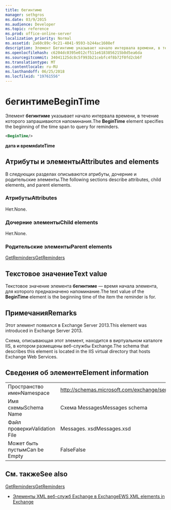 ```yaml
---
title: бегинтиме
manager: sethgros
ms.date: 03/9/2015
ms.audience: Developer
ms.topic: reference
ms.prod: office-online-server
localization_priority: Normal
ms.assetid: 2a60c89c-9c21-4041-9593-b244ac1608ef
description: Элемент Бегинтиме указывает начало интервала времени, в течение которого запрашиваются напоминания.
ms.openlocfilehash: c6204dc0395e012cf511e6183856215b0d5ea6da
ms.sourcegitcommit: 34041125dc8c5f993b21cebfc4f8b72f0fd2cb6f
ms.translationtype: MT
ms.contentlocale: ru-RU
ms.lasthandoff: 06/25/2018
ms.locfileid: "19761556"
---
```

# <a name="begintime"></a><span data-ttu-id="dc84c-103">бегинтиме</span><span class="sxs-lookup"><span data-stu-id="dc84c-103">BeginTime</span></span>

<span data-ttu-id="dc84c-104">Элемент **бегинтиме** указывает начало интервала времени, в течение которого запрашиваются напоминания.</span><span class="sxs-lookup"><span data-stu-id="dc84c-104">The **BeginTime** element specifies the beginning of the time span to query for reminders.</span></span> 
  
```XML
<BeginTime/>
```

 <span data-ttu-id="dc84c-105">**дата и время**</span><span class="sxs-lookup"><span data-stu-id="dc84c-105">**dateTime**</span></span>
## <a name="attributes-and-elements"></a><span data-ttu-id="dc84c-106">Атрибуты и элементы</span><span class="sxs-lookup"><span data-stu-id="dc84c-106">Attributes and elements</span></span>

<span data-ttu-id="dc84c-107">В следующих разделах описываются атрибуты, дочерние и родительские элементы.</span><span class="sxs-lookup"><span data-stu-id="dc84c-107">The following sections describe attributes, child elements, and parent elements.</span></span>
  
### <a name="attributes"></a><span data-ttu-id="dc84c-108">Атрибуты</span><span class="sxs-lookup"><span data-stu-id="dc84c-108">Attributes</span></span>

<span data-ttu-id="dc84c-109">Нет.</span><span class="sxs-lookup"><span data-stu-id="dc84c-109">None.</span></span>
  
### <a name="child-elements"></a><span data-ttu-id="dc84c-110">Дочерние элементы</span><span class="sxs-lookup"><span data-stu-id="dc84c-110">Child elements</span></span>

<span data-ttu-id="dc84c-111">Нет.</span><span class="sxs-lookup"><span data-stu-id="dc84c-111">None.</span></span>
  
### <a name="parent-elements"></a><span data-ttu-id="dc84c-112">Родительские элементы</span><span class="sxs-lookup"><span data-stu-id="dc84c-112">Parent elements</span></span>

[<span data-ttu-id="dc84c-113">GetReminders</span><span class="sxs-lookup"><span data-stu-id="dc84c-113">GetReminders</span></span>](getreminders.md)
  
## <a name="text-value"></a><span data-ttu-id="dc84c-114">Текстовое значение</span><span class="sxs-lookup"><span data-stu-id="dc84c-114">Text value</span></span>

<span data-ttu-id="dc84c-115">Текстовое значение элемента **бегинтиме** — время начала элемента, для которого предназначено напоминание.</span><span class="sxs-lookup"><span data-stu-id="dc84c-115">The text value of the **BeginTime** element is the beginning time of the item the reminder is for.</span></span> 
  
## <a name="remarks"></a><span data-ttu-id="dc84c-116">Примечания</span><span class="sxs-lookup"><span data-stu-id="dc84c-116">Remarks</span></span>

<span data-ttu-id="dc84c-117">Этот элемент появился в Exchange Server 2013.</span><span class="sxs-lookup"><span data-stu-id="dc84c-117">This element was introduced in Exchange Server 2013.</span></span>
  
<span data-ttu-id="dc84c-118">Схема, описывающая этот элемент, находится в виртуальном каталоге IIS, в котором размещены веб-службы Exchange.</span><span class="sxs-lookup"><span data-stu-id="dc84c-118">The schema that describes this element is located in the IIS virtual directory that hosts Exchange Web Services.</span></span>
  
## <a name="element-information"></a><span data-ttu-id="dc84c-119">Сведения об элементе</span><span class="sxs-lookup"><span data-stu-id="dc84c-119">Element information</span></span>

|||
|:-----|:-----|
|<span data-ttu-id="dc84c-120">Пространство имен</span><span class="sxs-lookup"><span data-stu-id="dc84c-120">Namespace</span></span>  <br/> |http://schemas.microsoft.com/exchange/services/2006/messages  <br/> |
|<span data-ttu-id="dc84c-121">Имя схемы</span><span class="sxs-lookup"><span data-stu-id="dc84c-121">Schema Name</span></span>  <br/> |<span data-ttu-id="dc84c-122">Схема Messages</span><span class="sxs-lookup"><span data-stu-id="dc84c-122">Messages schema</span></span>  <br/> |
|<span data-ttu-id="dc84c-123">Файл проверки</span><span class="sxs-lookup"><span data-stu-id="dc84c-123">Validation File</span></span>  <br/> |<span data-ttu-id="dc84c-124">Messages. xsd</span><span class="sxs-lookup"><span data-stu-id="dc84c-124">Messages.xsd</span></span>  <br/> |
|<span data-ttu-id="dc84c-125">Может быть пустым</span><span class="sxs-lookup"><span data-stu-id="dc84c-125">Can be Empty</span></span>  <br/> |<span data-ttu-id="dc84c-126">False</span><span class="sxs-lookup"><span data-stu-id="dc84c-126">False</span></span>  <br/> |
   
## <a name="see-also"></a><span data-ttu-id="dc84c-127">См. также</span><span class="sxs-lookup"><span data-stu-id="dc84c-127">See also</span></span>



[<span data-ttu-id="dc84c-128">GetReminders</span><span class="sxs-lookup"><span data-stu-id="dc84c-128">GetReminders</span></span>](getreminders.md)


- [<span data-ttu-id="dc84c-129">Элементы XML веб-служб Exchange в Exchange</span><span class="sxs-lookup"><span data-stu-id="dc84c-129">EWS XML elements in Exchange</span></span>](ews-xml-elements-in-exchange.md)

